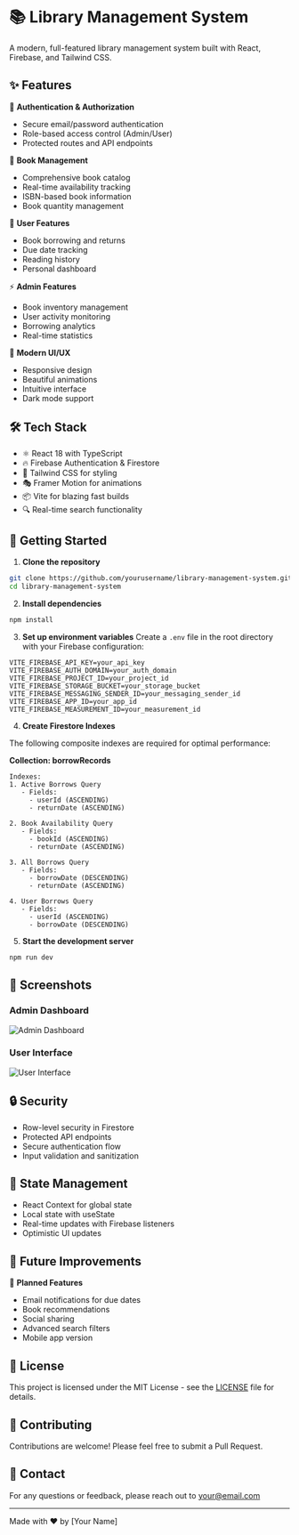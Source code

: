 # 📚 Library Management System

A modern, full-featured library management system built with React, Firebase, and Tailwind CSS.

## ✨ Features

🔐 **Authentication & Authorization**
- Secure email/password authentication
- Role-based access control (Admin/User)
- Protected routes and API endpoints

📖 **Book Management**
- Comprehensive book catalog
- Real-time availability tracking
- ISBN-based book information
- Book quantity management

👥 **User Features**
- Book borrowing and returns
- Due date tracking
- Reading history
- Personal dashboard

⚡ **Admin Features**
- Book inventory management
- User activity monitoring
- Borrowing analytics
- Real-time statistics

🎨 **Modern UI/UX**
- Responsive design
- Beautiful animations
- Intuitive interface
- Dark mode support

## 🛠️ Tech Stack

- ⚛️ React 18 with TypeScript
- 🔥 Firebase Authentication & Firestore
- 🎨 Tailwind CSS for styling
- 🎭 Framer Motion for animations
- 📦 Vite for blazing fast builds
- 🔍 Real-time search functionality

## 🚀 Getting Started

1. **Clone the repository**
```bash
git clone https://github.com/yourusername/library-management-system.git
cd library-management-system
```

2. **Install dependencies**
```bash
npm install
```

3. **Set up environment variables**
Create a `.env` file in the root directory with your Firebase configuration:
```env
VITE_FIREBASE_API_KEY=your_api_key
VITE_FIREBASE_AUTH_DOMAIN=your_auth_domain
VITE_FIREBASE_PROJECT_ID=your_project_id
VITE_FIREBASE_STORAGE_BUCKET=your_storage_bucket
VITE_FIREBASE_MESSAGING_SENDER_ID=your_messaging_sender_id
VITE_FIREBASE_APP_ID=your_app_id
VITE_FIREBASE_MEASUREMENT_ID=your_measurement_id
```

4. **Create Firestore Indexes**

The following composite indexes are required for optimal performance:

**Collection: borrowRecords**
```
Indexes:
1. Active Borrows Query
   - Fields:
     - userId (ASCENDING)
     - returnDate (ASCENDING)

2. Book Availability Query
   - Fields:
     - bookId (ASCENDING)
     - returnDate (ASCENDING)

3. All Borrows Query
   - Fields:
     - borrowDate (DESCENDING)
     - returnDate (ASCENDING)

4. User Borrows Query
   - Fields:
     - userId (ASCENDING)
     - borrowDate (DESCENDING)
```

5. **Start the development server**
```bash
npm run dev
```

## 📱 Screenshots

### Admin Dashboard
![Admin Dashboard](https://images.unsplash.com/photo-1481627834876-b7833e8f5570?auto=format&fit=crop&w=1200&q=80)

### User Interface
![User Interface](https://images.unsplash.com/photo-1507842217343-583bb7270b66?auto=format&fit=crop&w=1200&q=80)

## 🔒 Security

- Row-level security in Firestore
- Protected API endpoints
- Secure authentication flow
- Input validation and sanitization

## 🔄 State Management

- React Context for global state
- Local state with useState
- Real-time updates with Firebase listeners
- Optimistic UI updates

## 🎯 Future Improvements

🔮 **Planned Features**
- Email notifications for due dates
- Book recommendations
- Social sharing
- Advanced search filters
- Mobile app version

## 📄 License

This project is licensed under the MIT License - see the [LICENSE](LICENSE) file for details.

## 🤝 Contributing

Contributions are welcome! Please feel free to submit a Pull Request.

## 📧 Contact

For any questions or feedback, please reach out to [your@email.com](mailto:your@email.com)

---

Made with ❤️ by [Your Name]